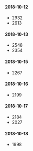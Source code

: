 
#### 2018-10-12
+ 2932
+ 2613
#### 2018-10-13
+ 2548
+ 2354
#### 2018-10-15
+ 2267
#### 2018-10-16
+ 2199
#### 2018-10-17
+ 2184
+ 2027
#### 2018-10-18
+ 1998